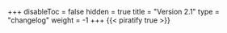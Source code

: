 +++
disableToc = false
hidden = true
title = "Version 2.1"
type = "changelog"
weight = -1
+++
{{< piratify true >}}
